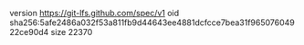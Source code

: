 version https://git-lfs.github.com/spec/v1
oid sha256:5afe2486a032f53a811fb9d44643ee4881dcfcce7bea31f96507604922ce90d4
size 22370
